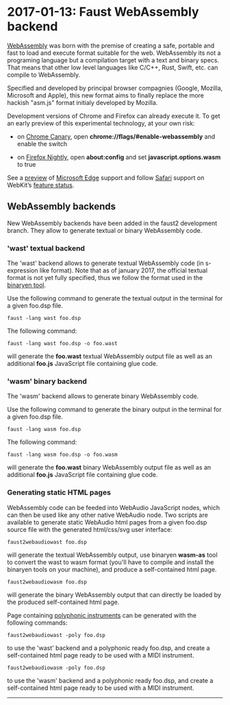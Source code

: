 # **2017-01-13:** Faust WebAssembly backend

[WebAssembly](http://webassembly.org) was born with the premise of creating a safe, portable and fast to load and execute format suitable for the web. WebAssembly its not a programing language but a compilation target with a text and binary specs. That means that other low level languages like C/C++, Rust, Swift, etc. can compile to WebAssembly. 

Specified and developed by principal browser compagnies (Google, Mozilla, Microsoft and Apple), this new format aims to finally replace the more hackish "asm.js" format initialy developed by Mozilla. 

Development versions of Chrome and Firefox can already execute it. To get an early preview of this experimental technology, at your own risk:

- on [Chrome Canary](https://www.google.com/chrome/browser/canary.html), open **chrome://flags/#enable-webassembly** and enable the switch

- on [Firefox Nightly](https://nightly.mozilla.org/), open **about:config** and set **javascript.options.wasm** to true

See a [preview](http://blogs.windows.com/msedgedev/2016/03/15/previewing-webassembly-experiments) of [Microsoft Edge](https://www.microsoft.com/en-us/windows/microsoft-edge) support and follow [Safari](http://www.apple.com/safari/) support on WebKit’s [feature status](https://www.microsoft.com/en-us/windows/microsoft-edge).

## WebAssembly backends

New WebAssembly backends have been added in the faust2 development branch. They allow to generate textual or binary WebAssembly code. 

### 'wast' textual backend

The 'wast' backend allows to generate textual WebAssembly code (in s-expression like format). Note that as of january 2017, the official textual format is not yet fully specified, thus we follow the format used in the [binaryen tool](https://github.com/WebAssembly/binaryen).

Use the following command to generate the textual output in the terminal for a given foo.dsp file. 

    faust -lang wast foo.dsp

The following command:

    faust -lang wast foo.dsp -o foo.wast

will generate the **foo.wast** textual WebAssembly output file as well as an additional **foo.js** JavaScript file containing glue code.

### 'wasm' binary backend 

The 'wasm' backend allows to generate binary WebAssembly code.

Use the following command to generate the binary output in the terminal for a given foo.dsp file. 

    faust -lang wasm foo.dsp

The following command:

    faust -lang wasm foo.dsp -o foo.wasm

will generate the **foo.wast** binary WebAssembly output file as well as an additional **foo.js** JavaScript file containing glue code.

### Generating static HTML pages

WebAssembly code can be feeded into WebAudio JavaScript nodes, which can then be used like any other native WebAudio node. Two scripts are available to generate static WebAudio html pages from a given foo.dsp source file with the generated html/css/svg user interface:

    faust2webaudiowast foo.dsp

will generate the textual WebAssembly output, use binaryen **wasm-as** tool to convert the wast to wasm format (you'll have to compile and install the binaryen tools on your machine), and produce a self-contained html page.

    faust2webaudiowasm foo.dsp

will generate the binary WebAssembly output that can directly be loaded by the produced self-contained html page.

Page containing [polyphonic instruments](/news/2016/01/13/polyphonic-instruments.html) can be generated with the following commands:

    faust2webaudiowast -poly foo.dsp 

to use the 'wast' backend and a polyphonic ready foo.dsp, and create a self-contained html page ready to be used with a MIDI instrument. 

    faust2webaudiowasm -poly foo.dsp 

to use the 'wasm' backend and a polyphonic ready foo.dsp, and create a self-contained html page ready to be used with a MIDI instrument. 

---
